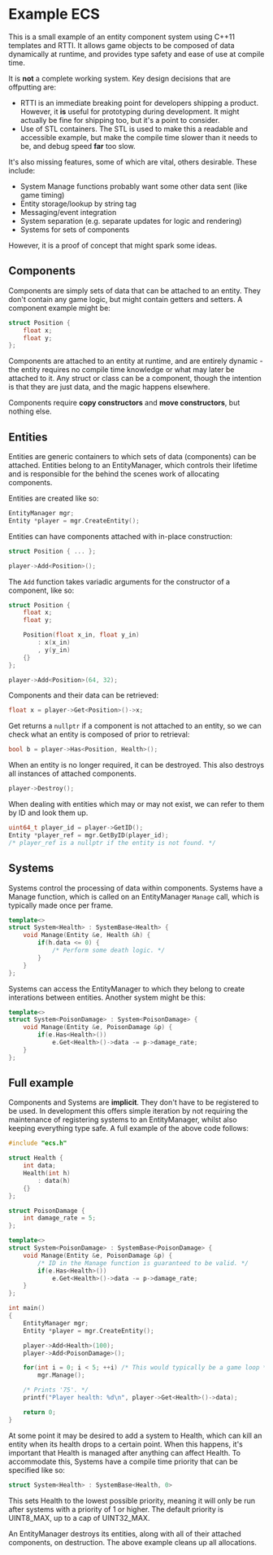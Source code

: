 # Example ECS

This is a small example of an entity component system using C++11 templates and
RTTI. It allows game objects to be composed of data dynamically at runtime, and
provides type safety and ease of use at compile time.

It is __not__ a complete working system. Key design decisions that are
offputting are:

* RTTI is an immediate breaking point for developers shipping a product.
  However, it **is** useful for prototyping during development. It might
  actually be fine for shipping too, but it's a point to consider.
* Use of STL containers. The STL is used to make this a readable and accessible
  example, but make the compile time slower than it needs to be, and debug
  speed **far** too slow.

It's also missing features, some of which are vital, others desirable. These
include:

* System Manage functions probably want some other data sent (like game timing)
* Entity storage/lookup by string tag
* Messaging/event integration
* System separation (e.g. separate updates for logic and rendering)
* Systems for sets of components

However, it is a proof of concept that might spark some ideas.

## Components
Components are simply sets of data that can be attached to an entity. They don't
contain any game logic, but might contain getters and setters. A component
example might be:

``` cpp
struct Position {
	float x;
	float y;
};
```

Components are attached to an entity at runtime, and are entirely dynamic - the
entity requires no compile time knowledge or what may later be attached to it.
Any struct or class can be a component, though the intention is that they are
just data, and the magic happens elsewhere.

Components require **copy constructors** and **move constructors**, but nothing
else.

## Entities

Entities are generic containers to which sets of data (components) can be
attached. Entities belong to an EntityManager, which controls their lifetime and
is responsible for the behind the scenes work of allocating components.

Entities are created like so:
``` cpp
EntityManager mgr;
Entity *player = mgr.CreateEntity();
```

Entities can have components attached with in-place construction:

``` cpp
struct Position { ... };

player->Add<Position>();
```

The `Add` function takes variadic arguments for the constructor of a component,
like so:

``` cpp
struct Position {
	float x;
	float y;

	Position(float x_in, float y_in)
		: x(x_in)
		, y(y_in)
	{}
};

player->Add<Position>(64, 32);
```

Components and their data can be retrieved:

``` cpp
float x = player->Get<Position>()->x;
```

Get returns a `nullptr` if a component is not attached to an entity, so we can
check what an entity is composed of prior to retrieval:

``` cpp
bool b = player->Has<Position, Health>();
```

When an entity is no longer required, it can be destroyed. This also destroys
all instances of attached components.

``` cpp
player->Destroy();
```

When dealing with entities which may or may not exist, we can refer to them by
ID and look them up.

``` cpp
uint64_t player_id = player->GetID();
Entity *player_ref = mgr.GetByID(player_id);
/* player_ref is a nullptr if the entity is not found. */
```

## Systems

Systems control the processing of data within components. Systems have a Manage
function, which is called on an EntityManager `Manage` call, which is typically
made once per frame.

``` cpp
template<>
struct System<Health> : SystemBase<Health> {
	void Manage(Entity &e, Health &h) {
		if(h.data <= 0) {
			/* Perform some death logic. */
		}
	}
};
```

Systems can access the EntityManager to which they belong to create interations
between entities. Another system might be this:

``` cpp
template<>
struct System<PoisonDamage> : System<PoisonDamage> {
	void Manage(Entity &e, PoisonDamage &p) {
		if(e.Has<Health>())
			e.Get<Health>()->data -= p->damage_rate;
	}
};
```

## Full example

Components and Systems are __implicit__. They don't have to be registered to be
used. In development this offers simple iteration by not requiring the
maintenance of registering systems to an EntityManager, whilst also keeping
everything type safe. A full example of the above code follows:

``` cpp
#include "ecs.h"

struct Health {
	int data;
	Health(int h)
		: data(h)
	{}
};

struct PoisonDamage {
	int damage_rate = 5;
};

template<>
struct System<PoisonDamage> : SystemBase<PoisonDamage> {
	void Manage(Entity &e, PoisonDamage &p) {
		/* ID in the Manage function is guaranteed to be valid. */
		if(e.Has<Health>())
			e.Get<Health>()->data -= p->damage_rate;
	}
};

int main()
{
	EntityManager mgr;
	Entity *player = mgr.CreateEntity();

	player->Add<Health>(100);
	player->Add<PoisonDamage>();

	for(int i = 0; i < 5; ++i) /* This would typically be a game loop */
		mgr.Manage();

	/* Prints '75'. */
	printf("Player health: %d\n", player->Get<Health>()->data);

	return 0;
}
```

At some point it may be desired to add a system to Health, which can kill an
entity when its health drops to a certain point. When this happens, it's
important that Health is managed after anything can affect Health. To
accommodate this, Systems have a compile time priority that can be specified
like so:

``` cpp
struct System<Health> : SystemBase<Health, 0>
```

This sets Health to the lowest possible priority, meaning it will only be run
after systems with a priority of 1 or higher. The default priority is
UINT8_MAX, up to a cap of UINT32_MAX.

An EntityManager destroys its entities, along with all of their attached
components, on destruction. The above example cleans up all allocations.
